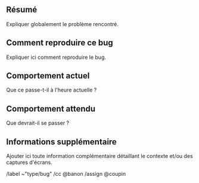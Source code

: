 ## Résumé

Expliquer globalement le problème rencontré.

## Comment reproduire ce bug 

Expliquer ici comment reproduire le bug. 

## Comportement actuel

Que ce passe-t-il à l'heure actuelle ?

## Comportement attendu

Que devrait-il se passer ?

## Informations supplémentaire

Ajouter ici toute information complémentaire détaillant le contexte et/ou des captures d'écrans.

/label ~"type/bug"
/cc @banon
/assign @coupin
